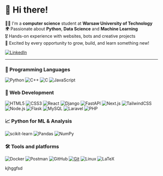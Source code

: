 # 👋 Hi there!

👨‍🦰 I'm a **computer science** student at **Warsaw University of Technology**  
🌍 Passionate about **Python**, **Data Science** and **Machine Learning**  
🎖️ Hands-on experience with websites, bots and creative projects  
🚀 Excited by every opportunity to grow, build, and learn something new!  

[![LinkedIn](https://img.shields.io/badge/LinkedIn-blue?style=for-the-badge&logo=linkedin)](https://www.linkedin.com/in/tomasz-pawlaczyk/)

---

### 🧠 Programming Languages
![Python](https://img.shields.io/badge/Python-3d7ce3?style=for-the-badge&logo=python&logoColor=white)
![C++](https://img.shields.io/badge/C++-00599C?style=for-the-badge&logo=c%2B%2B&logoColor=white)
![C](https://img.shields.io/badge/C-00599C?style=for-the-badge&logo=c&logoColor=white)
![JavaScript](https://img.shields.io/badge/JavaScript-F7DF1E?style=for-the-badge&logo=javascript&logoColor=black)

### 🧭 Web Development
![HTML5](https://img.shields.io/badge/HTML5-E34F26?style=for-the-badge&logo=html5&logoColor=white)
![CSS3](https://img.shields.io/badge/CSS3-1572B6?style=for-the-badge&logo=css3&logoColor=white)
![React](https://img.shields.io/badge/React-20232A?style=for-the-badge&logo=react&logoColor=61DAFB)
![Django](https://img.shields.io/badge/Django-092E20?style=for-the-badge&logo=django&logoColor=white)
![FastAPI](https://img.shields.io/badge/FastAPI-009688?style=for-the-badge&logo=fastapi&logoColor=white)
![Next.js](https://img.shields.io/badge/Next.js-000000?style=for-the-badge&logo=nextdotjs&logoColor=white)
![TailwindCSS](https://img.shields.io/badge/TailwindCSS-38B2AC?style=for-the-badge&logo=tailwindcss&logoColor=white)
![Node.js](https://img.shields.io/badge/Node.js-339933?style=for-the-badge&logo=nodedotjs&logoColor=white)
![Flask](https://img.shields.io/badge/Flask-000000?style=for-the-badge&logo=flask&logoColor=white)
![MySQL](https://img.shields.io/badge/MySQL-4479A1?style=for-the-badge&logo=mysql&logoColor=white)
![Laravel](https://img.shields.io/badge/Laravel-FF2D20?style=for-the-badge&logo=laravel&logoColor=white)
![PHP](https://img.shields.io/badge/PHP-777BB4?style=for-the-badge&logo=php&logoColor=white)

### 📈 Python for ML & Analysis
![scikit-learn](https://img.shields.io/badge/scikit--learn-F7931E?style=for-the-badge&logo=scikit-learn&logoColor=white)
![Pandas](https://img.shields.io/badge/Pandas-150458?style=for-the-badge&logo=pandas&logoColor=white)
![NumPy](https://img.shields.io/badge/NumPy-013243?style=for-the-badge&logo=numpy&logoColor=white)


### 🛠️ Tools and platforms
![Docker](https://img.shields.io/badge/Docker-2496ED?style=for-the-badge&logo=docker&logoColor=white)
![Postman](https://img.shields.io/badge/Postman-FF6C37?style=for-the-badge&logo=postman&logoColor=white)
![GitHub](https://img.shields.io/badge/GitHub-181717?style=for-the-badge&logo=github&logoColor=white)
[![Git](https://img.shields.io/badge/Git-F05032?style=for-the-badge&logo=git&logoColor=white)](https://git-scm.com/)
![Linux](https://img.shields.io/badge/Linux-FCC624?style=for-the-badge&logo=linux&logoColor=black)
![LaTeX](https://img.shields.io/badge/LaTeX-008080?style=for-the-badge&logo=latex&logoColor=white)

kjhggfsd


[//]: # (### 🌍 Languages)
[//]: # (<span><img src="img/uk2.png" width="28" height="28" alt="UK flag" />![English]&#40;https://img.shields.io/badge/-English-0071bd?style=for-the-badge&#41; </span> &nbsp;)
[//]: # (<span><img src="img/german.png" width="28" height="28" alt="UK flag" />![German]&#40;https://img.shields.io/badge/-German-696969?style=for-the-badge&#41; </span> &nbsp;)
[//]: # (<span><img src="img/china.png" width="28" height="28" alt="UK flag" />![Mandarin]&#40;https://img.shields.io/badge/-Mandarin-cf3723?style=for-the-badge&#41; </span> )





[//]: # (<br><br><br><br><br><br><br><br><br><br>)


[//]: # (<style>)

[//]: # (.badge {)

[//]: # (  display: inline-flex;)

[//]: # (  align-items: center;)

[//]: # (  color: white;)

[//]: # (  font-weight: 600;)

[//]: # (  font-family: Arial, sans-serif;)

[//]: # (  font-size: 14px;)

[//]: # (  letter-spacing: 0.08em;)

[//]: # (  padding: 5px 12px;)

[//]: # (  border-radius: 4px;)

[//]: # (  user-select: none;)

[//]: # (  box-shadow: 0 1px 2px rgba&#40;0,0,0,0.2&#41;;)

[//]: # (})

[//]: # ()
[//]: # (.badge img {)

[//]: # (  width: 18px;)

[//]: # (  height: 18px;)

[//]: # (  margin-right: 8px;)

[//]: # (  object-fit: cover;)

[//]: # (})

[//]: # ()
[//]: # (.badge.english {)

[//]: # (  background-color: #3074e3; )

[//]: # (})

[//]: # (.badge.mandarin {)

[//]: # (  background-color: #2b2b2b;)

[//]: # (})

[//]: # (.badge.german {)

[//]: # (  background-color: #f0ad4e;)

[//]: # (})

[//]: # (</style>)

[//]: # ()
[//]: # ()
[//]: # (<span class="badge english">)

[//]: # (  <img src="img/uk.png" alt="UK flag" />)

[//]: # (  English)

[//]: # (</span>)

[//]: # (<span class="badge german">)

[//]: # (  <img src="img/german.png" alt="Germany flag" />)

[//]: # (  Deutsch)

[//]: # (</span>)

[//]: # (<span class="badge mandarin">)

[//]: # (  <img src="img/china.png" alt="Spain flag" />)

[//]: # (  Mandarin)

[//]: # (</span>)
